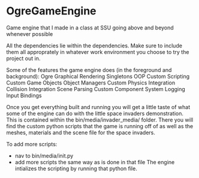 # OgreGameEngine
Game engine that I made in a class at SSU going above and beyond whenever possible

All the dependencies lie within the dependencies. Make sure to include them all approprately in whatever work environment you choose to try the project out in.

Some of the features the game engine does (in the foreground and background):
  Ogre Graphical Rendering
  Singletons
  OOP
  Custom Scripting
  Custom Game Objects
  Object Managers
  Custom Physics Integration 
  Collision Integration
  Scene Parsing
  Custom Component System
  Logging
  Input Bindings
  
 Once you get everything built and running you will get a little taste of what some of the engine can do with the little space invaders demonstration. This is contained within the
 bin/media/invader_media/ folder. There you will find the custom python scripts that the game is running off of as well as the meshes, materials and the scene file for the space
 invaders. 
 
 To add more scripts:
 - nav to bin/media/init.py
 - add more scripts the same way as is done in that file
 The engine intializes the scripting by running that python file.
 
 
